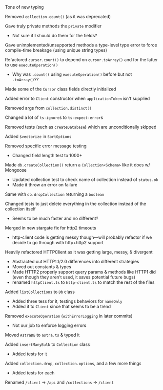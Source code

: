 Tons of new typing

Removed `collection.count()` (as it was deprecated)

Gave truly private methods the `private` modifier
- Not sure if I should do them for the fields?

Gave unimplemented/unsupported methods a type-level type error to force compile-time breakage (using unique string types)

Refactored `cursor.count()` to depend on `cursor.toArray()` and for the latter to use `executeOperation()`
- Why was `.count()` using `executeOperation()` before but not `.toArray()`??

Made some of the `Cursor` class fields directly initialized

Added error to `Client` constructor when `applicationToken` isn't supplied

Removed args from `collection.distinct()`

Changed a lot of `ts-ignore`s to `ts-expect-error`s

Removed tests (such as `createDatabase`) which are unconditionally skipped

Added `$vectorize` in `SortOptions`

Removed specific error message testing
- Changed field length test to 1000+

Made `db.createCollection()` return a `Collection<Schema>` like it does w/ Mongoose
- Updated collection test to check name of collection instead of `status.ok`
- Made it throw an error on failure

Same with `db.dropCollection` returning a `boolean`

Changed tests to just delete everything in the collection instead of the collection itself
- Seems to be much faster and no different?

Merged in new stargate fix for http2 timeouts
- http-client code is getting messy though—will probably refactor if we decide to go through with http+http2 support

Heavily refactored HTTPClient as it was getting large, messy, & divergent
- Abstracted out HTTP1.1/2.0 differences into different strategies
- Moved out constants & types
- Made HTTP2 properly support query params & methods like HTTP1 did (even though they aren't used, it saves potential future bugs)
- renamed `httpClient.ts` to `http-client.ts` to match the rest of the files

Added `listCollections` to `Db` class
- Added three tess for it, testings behaviors for `nameOnly`
- Added it to `Client` since that seems to be a trend

Removed `executeOperation` (`withErrorLogging` in later commits)
- Not our job to enforce logging errors

Moved `AstraDB` to `astra.ts` & typed it

Added `insertManyBulk` to `Collection` class
- Added tests for it

Added `collection.drop`, `collection.options`, and a few more things
- Added tests for each

Renamed `/client` -> `/api` and `/collections` -> `/client`
